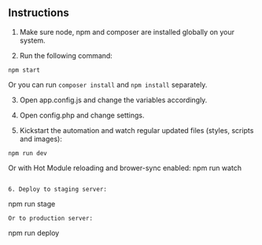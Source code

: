 ## Instructions

1. Make sure node, npm and composer are installed globally on your system.

2. Run the following command:
  ```
  npm start
  ```
  Or you can run `composer install` and `npm install` separately.

3. Open app.config.js and change the variables accordingly.

4. Open config.php and change settings.


5. Kickstart the automation and watch regular updated files (styles, scripts and images):
  ```
  npm run dev
  ```
  Or with Hot Module reloading and brower-sync enabled:
  npm run watch 
  ```

6. Deploy to staging server:
  ```
  npm run stage
  ```
  Or to production server:
  ```
  npm run deploy
  ```
